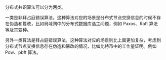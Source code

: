 分布式共识算法可以分为两类。

一类是非拜占庭错误算法，这种算法对应的场景是分布式节点交换信息的时候不存在伪造和篡改，比如局域网中的分布式数据库选主问题，例如 Paxos、Raft 算法等及其变种。

另外一类算法是拜占庭错误算法，这种算法对应的场景则比上面更加复杂，考虑到分布式节点交换信息存在伪造和篡改的情况，比如比特币中的工作量证明。例如 Pow、pbft 算法。
